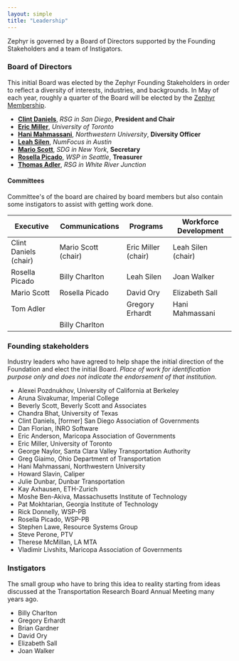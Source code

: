 ```yaml
---
layout: simple
title: "Leadership"
---
```


Zephyr is governed by a Board of Directors supported by the Founding Stakeholders and a team of Instigators.  

### <i class="fa fa-institution" style="color:#{{ site.highlight-color }}" aria-hidden="true"></i> Board of Directors
This initial Board was elected by the Zephyr Founding Stakeholders in order to reflect a diversity of interests, industries, and backgrounds. In May of each year, roughly a quarter of the Board will be elected by the [Zephyr Membership](/members).  

 * **[Clint Daniels](https://www.linkedin.com/in/clintdaniels/)**, *RSG in San Diego*, **President and Chair**     
 * **[Eric Miller](http://civil.engineering.utoronto.ca/staff/professors/eric-miller/)**, *University of Toronto*   
 * **[Hani Mahmassani](https://www.linkedin.com/in/mahmassani/)**, *Northwestern University*, **Diversity Officer**  
 * **[Leah Silen](https://www.linkedin.com/in/leah-silen-95733840/)**, *NumFocus in Austin*  
 * **[Mario Scott](https://www.linkedin.com/in/mario-scott-38822917/)**, *SDG in New York*, **Secretary**  
 * **[Rosella Picado](https://www.linkedin.com/in/rosella-picado-265507)**, *WSP in Seattle*, **Treasurer**  
 * **[Thomas Adler](https://www.linkedin.com/in/tjadler)**, *RSG in White River Junction*  

#### Committees
Committee's of the board are chaired by board members but also contain some instigators to assist with getting work done.  

**Executive** | **Communications** | **Programs** | **Workforce Development**
--- | --- | --- | ---
Clint Daniels (chair) | Mario Scott (chair) | Eric Miller (chair) | Leah Silen (chair)  
Rosella Picado     | Billy Charlton | Leah Silen | Joan Walker  
Mario Scott | Rosella Picado     | David Ory | Elizabeth Sall  
Tom Adler |  | Gregory Erhardt     | Hani Mahmassani  
 |  | Billy Charlton |   

### <i class="fa fa-users" style="color:#{{ site.highlight-color }}" aria-hidden="true"></i> Founding stakeholders

Industry leaders who have agreed to help shape the initial direction of the Foundation and elect the initial Board.
*Place of work for identification purpose only and does not indicate the endorsement of that institution.*
 * Alexei Pozdnukhov, University of California at Berkeley
 * Aruna Sivakumar, Imperial College
 * Beverly Scott, Beverly Scott and Associates
 * Chandra Bhat, University of Texas
 * Clint Daniels, [former] San Diego Association of Governments
 * Dan Florian, INRO Software
 * Eric Anderson, Maricopa Association of Governments
 * Eric Miller, University of Toronto
 * George Naylor, Santa Clara Valley Transportation Authority
 * Greg Giaimo, Ohio Department of Transportation
 * Hani Mahmassani, Northwestern University
 * Howard Slavin, Caliper
 * Julie Dunbar, Dunbar Transportation
 * Kay Axhausen, ETH-Zurich
 * Moshe Ben-Akiva, Massachusetts Institute of Technology
 * Pat Mokhtarian, Georgia Institute of Technology
 * Rick Donnelly, WSP-PB
 * Rosella Picado, WSP-PB
 * Stephen Lawe, Resource Systems Group
 * Steve Perone, PTV
 * Therese McMillan, LA MTA
 * Vladimir Livshits, Maricopa Association of Governments

### <i class="fa fa-rocket" style="color:#{{ site.highlight-color }}" aria-hidden="true"></i> Instigators

The small group who have to bring this idea to reality starting from ideas discussed at the Transportation Research Board Annual Meeting many years ago.

 * Billy Charlton
 * Gregory Erhardt
 * Brian Gardner
 * David Ory
 * Elizabeth Sall
 * Joan Walker
